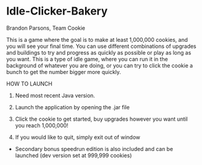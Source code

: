 # Idle-Clicker-Bakery

Brandon Parsons, Team Cookie

This is a game where the goal is to make at least 1,000,000 cookies, and you will see your final time. You can use different combinations of upgrades and buildings to try and progress as quickly as possible or play as long as you want.
This is a type of idle game, where you can run it in the background of whatever you are doing, or you can try to click the cookie a bunch to get the number bigger more quickly. 


  HOW TO LAUNCH
  
  1) Need most recent Java version.
  
  2) Launch the application by opening the .jar file

  3) Click the cookie to get started, buy upgrades however you want until you reach 1,000,000!

  4) If you would like to quit, simply exit out of window



  - Secondary bonus speedrun edition is also included and can be launched (dev version set at 999,999 cookies)
